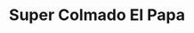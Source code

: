 ---
title: "Super Colmado El Papa"
url: /san-cristobal/super-colmado-el-papa/
shop: Lebensmittel
---